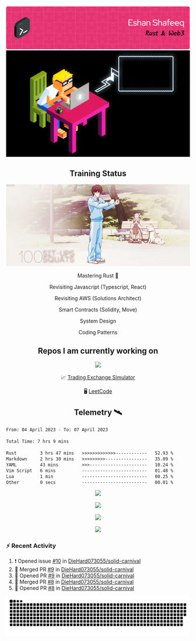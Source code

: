 ![Header](/assets/github-header-image.png)
![Work in Progress](/assets/WIP.gif "Work in Progress")


<h2 align="center">Training Status</h2>
<p align="center">
  <img alig src="/assets/saitama_training.gif" />
</p>


<p align="center">
Mastering Rust 🦀  
</p>
<p align="center">
Revisiting Javascript (Typescript, React)  
</p>
<p align="center">
Revisiting AWS (Solutions Architect)  
</p>
<p align="center">
Smart Contracts (Solidity, Move)  
</p>
<p align="center">
System Design  
</p>
<p align="center">
Coding Patterns  
</p>

<h2 align="center">Repos I am currently working on </h2>
<p align="center">
  <img alig src="/assets/Izuku_uses_Faux_100.gif" />
</p>

<p align="center">
 📈 <a href="https://github.com/DieHard073055/solid-carnival">Trading Exchange Simulator</a></li>
</p>
<p align="center">
 🖥  <a href="https://github.com/DieHard073055/super-duper-octo-disc">LeetCode</a></li>
</p>


<h2 align="center">Telemetry  🛰</h2>
<!--START_SECTION:waka-->

```text
From: 04 April 2023 - To: 07 April 2023

Total Time: 7 hrs 9 mins

Rust         3 hrs 47 mins   >>>>>>>>>>>>>------------   52.93 %
Markdown     2 hrs 30 mins   >>>>>>>>>----------------   35.09 %
YAML         43 mins         >>>----------------------   10.24 %
Vim Script   6 mins          -------------------------   01.48 %
Lua          1 min           -------------------------   00.25 %
Other        0 secs          -------------------------   00.01 %
```

<!--END_SECTION:waka-->

<p align="center">
  <img alig src="https://github-profile-trophy.vercel.app/?username=diehard073055&theme=juicyfresh&column=6&rank=SSS,SS,S,AAA,AA,A,B,C" />
</p>

<p align="center">
  <img alig src="https://github-readme-stats.vercel.app/api?username=diehard073055&show_icons=true&theme=radical&card_width=700" />
</p>

<p align="center">
  <img alig src="https://github-readme-stats.vercel.app/api/top-langs/?username=diehard073055&theme=radical&card_width=700" />
</p>
<p align="center">
  <img alig src="https://streak-stats.demolab.com?user=diehard073055&theme=dark&hide_border=true" />
</p>



### ⚡ Recent Activity

<!--START_SECTION:activity-->
1. ❗️ Opened issue [#10](https://github.com/DieHard073055/solid-carnival/issues/10) in [DieHard073055/solid-carnival](https://github.com/DieHard073055/solid-carnival)
2. 🎉 Merged PR [#9](https://github.com/DieHard073055/solid-carnival/pull/9) in [DieHard073055/solid-carnival](https://github.com/DieHard073055/solid-carnival)
3. 💪 Opened PR [#9](https://github.com/DieHard073055/solid-carnival/pull/9) in [DieHard073055/solid-carnival](https://github.com/DieHard073055/solid-carnival)
4. 🎉 Merged PR [#8](https://github.com/DieHard073055/solid-carnival/pull/8) in [DieHard073055/solid-carnival](https://github.com/DieHard073055/solid-carnival)
5. 💪 Opened PR [#8](https://github.com/DieHard073055/solid-carnival/pull/8) in [DieHard073055/solid-carnival](https://github.com/DieHard073055/solid-carnival)
<!--END_SECTION:activity-->

<picture>
  <source media="(prefers-color-scheme: dark)" srcset="https://raw.githubusercontent.com/DieHard073055/diehard073055/output/github-contribution-grid-snake-dark.svg" />
  <source media="(prefers-color-scheme: light)" srcset="https://raw.githubusercontent.com/DieHard073055/diehard073055/output/github-contribution-grid-snake.svg" />
  <img alt="github-snake" src="https://raw.githubusercontent.com/DieHard073055/diehard073055/output/github-contribution-grid-snake.svg" />
</picture>
